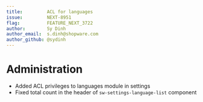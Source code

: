 ```yaml
---
title:         ACL for languages
issue:         NEXT-8951
flag:          FEATURE_NEXT_3722
author:        Sy Dinh
author_email:  s.dinh@shopware.com
author_github: @sydinh
---
```

# Administration
* Added ACL privileges to languages module in settings
* Fixed total count in the header of `sw-settings-language-list` component
